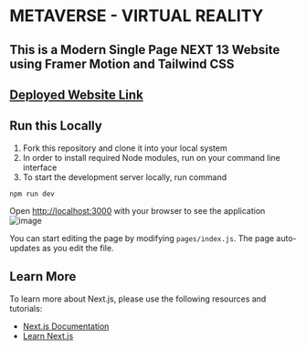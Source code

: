 # METAVERSE - VIRTUAL REALITY
## This is a Modern Single Page NEXT 13 Website using Framer Motion and Tailwind CSS 

## <a href="https://metaverse-abhinav.netlify.app/">Deployed Website Link</a>

## Run this Locally 

1. Fork this repository and clone it into your local system
2. In order to install required Node modules, run  on your command line interface
3. To start the development server locally, run command 
```
npm run dev
``` 
Open [http://localhost:3000](http://localhost:3000) with your browser to see the application
<br>
![image](https://user-images.githubusercontent.com/93826081/204091362-0e921148-5cf4-4ea2-b1bb-651ff0d5fa90.png)


You can start editing the page by modifying `pages/index.js`. The page auto-updates as you edit the file.

## Learn More

To learn more about Next.js, please use the following resources and tutorials: 

- [Next.js Documentation](https://nextjs.org/docs)
- [Learn Next.js](https://nextjs.org/learn)






